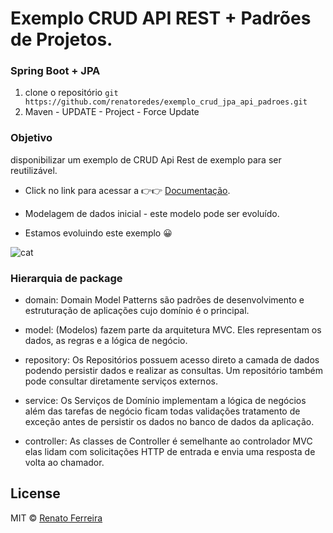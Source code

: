 # Exemplo CRUD API REST + Padrões de Projetos.

###  Spring Boot + JPA

1. clone o repositório `git https://github.com/renatoredes/exemplo_crud_jpa_api_padroes.git` <br />
2. Maven - UPDATE - Project - Force Update <br />


### Objetivo
disponibilizar um exemplo de CRUD Api Rest de exemplo para ser reutilizável.

- Click no link para acessar a 👉👉 [Documentação](https://github.com/renatoredes/exemplo_crud_jpa_api_padroes/wiki).

* Modelagem de dados inicial - este modelo pode ser evoluído.
- Estamos evoluindo este exemplo 😀

![cat](https://github.com/renatoredes/exemplo_crud_jpa_api_padroes/blob/main/screenshot/entidade_medico_consulta.png)


### Hierarquia de package 

* domain: Domain Model Patterns são padrões de desenvolvimento e estruturação de aplicações cujo domínio é o principal.

* model: (Modelos) fazem parte da arquitetura MVC. Eles representam os dados, as regras e a lógica de negócio.

* repository: Os Repositórios possuem acesso direto a camada de dados podendo persistir dados e realizar as consultas. 
Um repositório também pode consultar diretamente serviços externos.

* service: Os Serviços de Domínio implementam a lógica de negócios além das tarefas de negócio ficam todas validações 
tratamento de exceção antes de persistir os dados no banco de dados da aplicação.

* controller: As classes de Controller é semelhante ao controlador MVC elas lidam com solicitações HTTP
de entrada e envia uma resposta de volta ao chamador.


## License
MIT © [Renato Ferreira](https://github.com/renatoredes)
